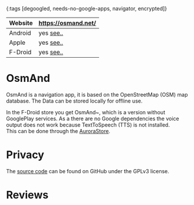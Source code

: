 {:tags [degoogled, needs-no-google-apps, navigator, encrypted]}

| Website | https://osmand.net/                          |
|---------|-----------------------------------------------|
| Android | yes [see..](https://osmand.net/)   |
| Apple   | yes [see..](https://osmand.net/)   |
| F-Droid | yes [see..](https://f-droid.org/en/packages/net.osmand.plus/)


# OsmAnd

OsmAnd is a navigation app, it is based on the OpenStreetMap (OSM) map database. The Data can be stored locally for offline use.

In the F-Droid store you get OsmAnd~, which is a version without GooglePlay services. As a there are no Google dependencies the	voice output does not work because TextToSpeech (TTS) is not installed.  
This can be done through the [AuroraStore](). 


# Privacy

The [source code](https://github.com/osmandapp/) can be found on GitHub under the GPLv3 license.


# Reviews

